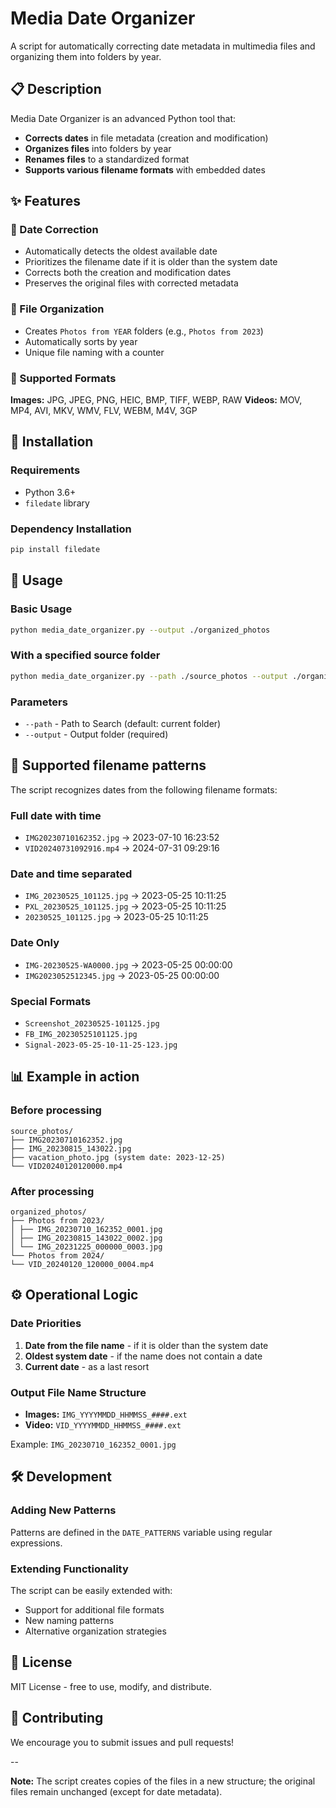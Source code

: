 # Media Date Organizer

A script for automatically correcting date metadata in multimedia files and organizing them into folders by year.

## 📋 Description

Media Date Organizer is an advanced Python tool that:
- **Corrects dates** in file metadata (creation and modification)
- **Organizes files** into folders by year
- **Renames files** to a standardized format
- **Supports various filename formats** with embedded dates

## ✨ Features

### 🔧 Date Correction
- Automatically detects the oldest available date
- Prioritizes the filename date if it is older than the system date
- Corrects both the creation and modification dates
- Preserves the original files with corrected metadata

### 📁 File Organization
- Creates `Photos from YEAR` folders (e.g., `Photos from 2023`)
- Automatically sorts by year
- Unique file naming with a counter

### 📸 Supported Formats
**Images:** JPG, JPEG, PNG, HEIC, BMP, TIFF, WEBP, RAW
**Videos:** MOV, MP4, AVI, MKV, WMV, FLV, WEBM, M4V, 3GP

## 🚀 Installation

### Requirements
- Python 3.6+
- `filedate` library

### Dependency Installation
```bash
pip install filedate
```

## 📖 Usage

### Basic Usage
```bash
python media_date_organizer.py --output ./organized_photos
```

### With a specified source folder
```bash
python media_date_organizer.py --path ./source_photos --output ./organized_photos
```

### Parameters
- `--path` - Path to Search (default: current folder)
- `--output` - Output folder (required)

## 🎯 Supported filename patterns

The script recognizes dates from the following filename formats:

### Full date with time
- `IMG20230710162352.jpg` → 2023-07-10 16:23:52
- `VID20240731092916.mp4` → 2024-07-31 09:29:16

### Date and time separated
- `IMG_20230525_101125.jpg` → 2023-05-25 10:11:25
- `PXL_20230525_101125.jpg` → 2023-05-25 10:11:25
- `20230525_101125.jpg` → 2023-05-25 10:11:25

### Date Only
- `IMG-20230525-WA0000.jpg` → 2023-05-25 00:00:00
- `IMG2023052512345.jpg` → 2023-05-25 00:00:00

### Special Formats
- `Screenshot_20230525-101125.jpg`
- `FB_IMG_20230525101125.jpg`
- `Signal-2023-05-25-10-11-25-123.jpg`

## 📊 Example in action

### Before processing
```
source_photos/
├── IMG20230710162352.jpg
├── IMG_20230815_143022.jpg
├── vacation_photo.jpg (system date: 2023-12-25)
└── VID20240120120000.mp4
```

### After processing
```
organized_photos/
├── Photos from 2023/
│ ├── IMG_20230710_162352_0001.jpg
│ ├── IMG_20230815_143022_0002.jpg
│ └── IMG_20231225_000000_0003.jpg
└── Photos from 2024/
└── VID_20240120_120000_0004.mp4
```

## ⚙️ Operational Logic

### Date Priorities
1. **Date from the file name** - if it is older than the system date
2. **Oldest system date** - if the name does not contain a date
3. **Current date** - as a last resort

### Output File Name Structure
- **Images:** `IMG_YYYYMMDD_HHMMSS_####.ext`
- **Video:** `VID_YYYYMMDD_HHMMSS_####.ext`

Example: `IMG_20230710_162352_0001.jpg`

## 🛠️ Development

### Adding New Patterns
Patterns are defined in the `DATE_PATTERNS` variable using regular expressions.

### Extending Functionality
The script can be easily extended with:
- Support for additional file formats
- New naming patterns
- Alternative organization strategies

## 📄 License

MIT License - free to use, modify, and distribute.

## 🤝 Contributing

We encourage you to submit issues and pull requests!

--

**Note:** The script creates copies of the files in a new structure; the original files remain unchanged (except for date metadata).

